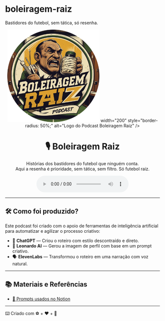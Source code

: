 # boleiragem-raiz
Bastidores do futebol, sem tática, só resenha.

<p align="center">
 <img src="capa.png" alt="Logo do Podcast Boleiragem Raiz" width="300" />
    width="200" 
    style="border-radius: 50%;" 
    alt="Logo do Podcast Boleiragem Raiz"
  />
</p>

<h1 align="center">🎙️ Boleiragem Raiz</h1>

<p align="center">
  Histórias dos bastidores do futebol que ninguém conta. <br>
  Aqui a resenha é prioridade, sem tática, sem filtro. Só futebol raiz.
</p>

<div align="center">
  <audio src="output/podcast.mp3" controls title="Ouça o Episódio 1 - Boleiragem Raiz"></audio>
</div>

---

## 🛠️ Como foi produzido?

Este podcast foi criado com o apoio de ferramentas de inteligência artificial para automatizar e agilizar o processo criativo:

- 🤖 **ChatGPT** — Criou o roteiro com estilo descontraído e direto.
- 🎨 **Leonardo AI** — Gerou a imagem de perfil com base em um prompt criativo.
- 🗣️ **ElevenLabs** — Transformou o roteiro em uma narração com voz natural.

---

## 📚 Materiais e Referências

- [📓 Prompts usados no Notion](https://seu-link-do-notion-aqui.com)

---

⌨️ Criado com ⚽ + ❤️ + 🧠

